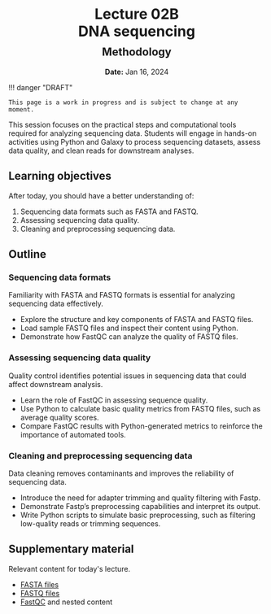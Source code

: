 <h1 style="margin-bottom: 0.4em; text-align: center;">
    <b>Lecture 02B</b><br>
    DNA sequencing
</h1>
<h2 style="margin-top: 0.0em; text-align: center;">
    Methodology
</h2>
<p style="text-align: center;">
    <b>Date:</b> Jan 16, 2024
</p>

!!! danger "DRAFT"

    This page is a work in progress and is subject to change at any moment.

This session focuses on the practical steps and computational tools required for analyzing sequencing data.
Students will engage in hands-on activities using Python and Galaxy to process sequencing datasets, assess data quality, and clean reads for downstream analyses.

## Learning objectives

After today, you should have a better understanding of:

1.  Sequencing data formats such as FASTA and FASTQ.
2.  Assessing sequencing data quality.
3.  Cleaning and preprocessing sequencing data.

## Outline

### Sequencing data formats

Familiarity with FASTA and FASTQ formats is essential for analyzing sequencing data effectively.

-   Explore the structure and key components of FASTA and FASTQ files.
-   Load sample FASTQ files and inspect their content using Python.
-   Demonstrate how FastQC can analyze the quality of FASTQ files.

### Assessing sequencing data quality

Quality control identifies potential issues in sequencing data that could affect downstream analysis.

-   Learn the role of FastQC in assessing sequence quality.
-   Use Python to calculate basic quality metrics from FASTQ files, such as average quality scores.
-   Compare FastQC results with Python-generated metrics to reinforce the importance of automated tools.

### Cleaning and preprocessing sequencing data

Data cleaning removes contaminants and improves the reliability of sequencing data.

-   Introduce the need for adapter trimming and quality filtering with Fastp.
-   Demonstrate Fastp’s preprocessing capabilities and interpret its output.
-   Write Python scripts to simulate basic preprocessing, such as filtering low-quality reads or trimming sequences.

## Supplementary material

Relevant content for today's lecture.

-   [FASTA files](https://omics.crumblearn.org/appendices/file-types/fasta/)
-   [FASTQ files](https://omics.crumblearn.org/appendices/file-types/fastq/)
-   [FastQC](https://omics.crumblearn.org/genomics/assembly/qc/fastqc/) and nested content

<!-- ## Presentation

-   **View:** [slides.com/aalexmmaldonado/biosc1540-l02b](https://slides.com/aalexmmaldonado/biosc1540-l02b)
-   **Live link:** [slides.com/d/HVHLMoo/live](https://slides.com/d/HVHLMoo/live)
-   **Download:** [biosc1540-l02b.pdf](/lectures/02b/biosc1540-l02b.pdf)

<iframe src="https://slides.com/aalexmmaldonado/biosc1540-l02b/embed?byline=hidden&share=hidden" width="100%" height="600" title="BIOSC 1540: Lecture 02B" scrolling="no" frameborder="0" webkitallowfullscreen mozallowfullscreen allowfullscreen></iframe> -->

